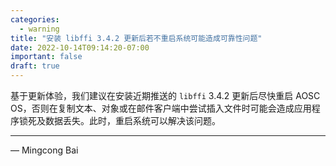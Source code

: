 ```yaml
---
categories:
  - warning
title: "安装 libffi 3.4.2 更新后若不重启系统可能造成可靠性问题"
date: 2022-10-14T09:14:20-07:00
important: false
draft: true
---
```


基于更新体验，我们建议在安装近期推送的 `libffi` 3.4.2 更新后尽快重启 AOSC OS，否则在复制文本、对象或在邮件客户端中尝试插入文件时可能会造成应用程序锁死及数据丢失。此时，重启系统可以解决该问题。

---

— Mingcong Bai
